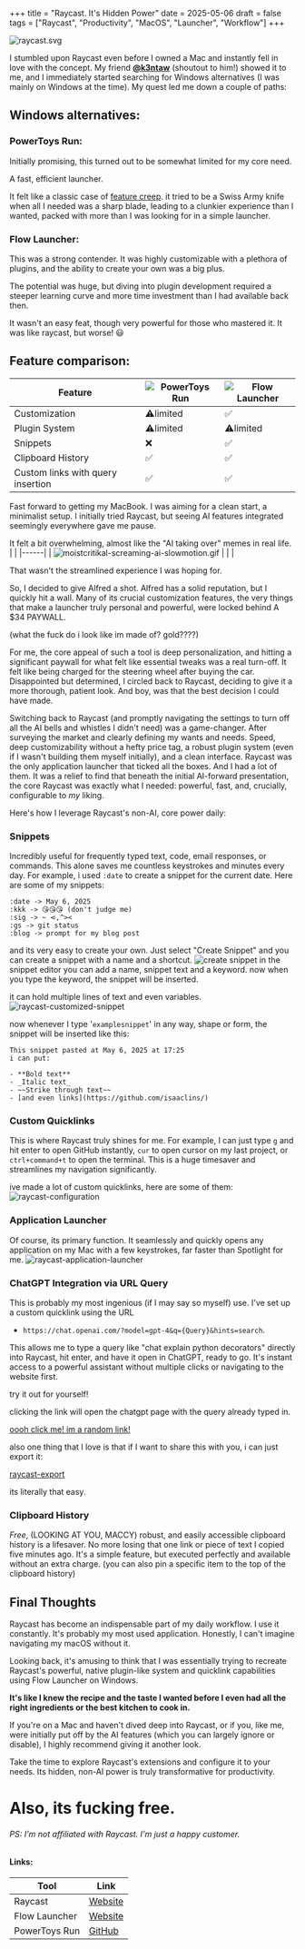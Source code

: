 +++
title = "Raycast. It's Hidden Power"
date = 2025-05-06
draft = false
tags = ["Raycast", "Productivity", "MacOS", "Launcher", "Workflow"]
+++

![raycast.svg](/images/svg/raycast.svg)

I stumbled upon Raycast even before I owned a Mac and instantly fell in love with the concept.
My friend [**@k3ntaw**](https://github.com/k3ntaw/) (shoutout to him!) showed it to me, and I immediately started searching for Windows alternatives (I was mainly on Windows at the time).
My quest led me down a couple of paths:

## Windows alternatives:

### **PowerToys Run**:

Initially promising, this turned out to be somewhat limited for my core need.

A fast, efficient launcher.

It felt like a classic case of [feature creep](https://en.wikipedia.org/wiki/Feature_creep). it tried to be a Swiss Army knife when all I needed was a sharp blade, leading to a clunkier experience than I wanted, packed with more than I was looking for in a simple launcher.

### **Flow Launcher**:

This was a strong contender.
It was highly customizable with a plethora of plugins, and the ability to create your own was a big plus.

The potential was huge, but diving into plugin development required a steeper learning curve and more time investment than I had available back then.

It wasn't an easy feat, though very powerful for those who mastered it.
It was like raycast, but worse! 😃

## Feature comparison:

| Feature                           | ![PowerToys Run](/images/svg/powertoys-run.svg) | ![Flow Launcher](/images/svg/flow-launcher.svg) |
| --------------------------------- | ----------------------------------------------- | ----------------------------------------------- |
| Customization                     | ⚠️limited                                       | ✅                                              |
| Plugin System                     | ⚠️limited                                       | ⚠️limited                                       |
| Snippets                          | ❌                                              | ✅                                              |
| Clipboard History                 | ✅                                              | ✅                                              |
| Custom links with query insertion | ✅                                              | ✅                                              |

Fast forward to getting my MacBook. I was aiming for a clean start, a minimalist setup.
I initially tried Raycast, but seeing AI features integrated seemingly everywhere gave me pause.

It felt a bit overwhelming, almost like the "AI taking over" memes in real life.
| |
|------|
| ![moistcritikal-screaming-ai-slowmotion.gif](/images/moistcritikal-screaming-ai-slowmotion.gif) |
| |

That wasn't the streamlined experience I was hoping for.

So, I decided to give Alfred a shot. Alfred has a solid reputation, but I quickly hit a wall.
Many of its crucial customization features, the very things that make a launcher truly personal and powerful, were locked behind A $34 PAYWALL.

(what the fuck do i look like im made of? gold????)

For me, the core appeal of such a tool is deep personalization, and hitting a significant paywall for what felt like essential tweaks was a real turn-off.
It felt like being charged for the steering wheel after buying the car.
Disappointed but determined, I circled back to Raycast, deciding to give it a more thorough, patient look.
And boy, was that the best decision I could have made.

Switching back to Raycast (and promptly navigating the settings to turn off all the AI bells and whistles I didn't need) was a game-changer.
After surveying the market and clearly defining my wants and needs. Speed, deep customizability without a hefty price tag, a robust plugin system (even if I wasn't building them myself initially), and a clean interface. Raycast was the only application launcher that ticked all the boxes.
And I had a lot of them. It was a relief to find that beneath the initial AI-forward presentation, the core Raycast was exactly what I needed: powerful, fast, and, crucially, configurable to _my_ liking.

Here's how I leverage Raycast's non-AI, core power daily:

### Snippets

Incredibly useful for frequently typed text, code, email responses, or commands. This alone saves me countless keystrokes and minutes every day.
For example, i used `:date` to create a snippet for the current date. Here are some of my snippets:

```
:date -> May 6, 2025
:kkk -> 😘😘😘 (don't judge me)
:sig -> ~ ⋖,^><
:gs -> git status
:blog -> prompt for my blog post
```

and its very easy to create your own.
Just select "Create Snippet" and you can create a snippet with a name and a shortcut.
![create snippet](/images/raycast-create-snippet.png?raw=true)
in the snippet editor you can add a name, snippet text and a keyword.
now when you type the keyword, the snippet will be inserted.

it can hold multiple lines of text and even variables.
![raycast-customized-snippet](/images/raycast-customized-snippet.png?raw=true)

now whenever I type '`examplesnippet`' in any way, shape or form, the snippet will be inserted like this:

```
This snippet pasted at May 6, 2025 at 17:25
i can put:

- **Bold text**
- _Italic text_
- ~~Strike through text~~
- [and even links](https://github.com/isaaclins/)
```

### Custom Quicklinks

This is where Raycast truly shines for me. For example, I can just type `g` and hit enter to open GitHub instantly, `cur` to open cursor on my last project, or `ctrl+command+t` to open the terminal. This is a huge timesaver and streamlines my navigation significantly.

ive made a lot of custom quicklinks, here are some of them:
![raycast-configuration](/images/raycast-configuration.png?raw=true)

### Application Launcher

Of course, its primary function. It seamlessly and quickly opens any application on my Mac with a few keystrokes, far faster than Spotlight for me.
![raycast-application-launcher](/images/raycast-application-launcher.png?raw=true)

### ChatGPT Integration via URL Query

This is probably my most ingenious (if I may say so myself) use. I've set up a custom quicklink using the URL

- `https://chat.openai.com/?model=gpt-4&q={Query}&hints=search`.

This allows me to type a query like "chat explain python decorators" directly into Raycast, hit enter, and have it open in ChatGPT, ready to go. It's instant access to a powerful assistant without multiple clicks or navigating to the website first.

try it out for yourself!

clicking the link will open the chatgpt page with the query already typed in.

[oooh click me! im a random link!](https://chat.openai.com/?hints=search&q=Hey+there%21+Can+you+explain+how+to+use+ChatGPT+URL+parameters?)

also one thing that I love is that if I want to share this with you, i can just export it:

[raycast-export](https://ray.so/quicklinks/shared?quicklinks=%7B%22link%22:%22https:%5C/%5C/chat.openai.com%5C/?model%3Dgpt-4%26q%3D%7Bargument%20name%3D%5C%22Argument%5C%22%7D%26hints%3Dsearch%22,%22name%22:%22Ask%20ChatGPT%22%7D)

its literally that easy.

### Clipboard History

_Free_, (LOOKING AT YOU, MACCY) robust, and easily accessible clipboard history is a lifesaver.
No more losing that one link or piece of text I copied five minutes ago.
It's a simple feature, but executed perfectly and available without an extra charge.
(you can also pin a specific item to the top of the clipboard history)

## Final Thoughts

Raycast has become an indispensable part of my daily workflow.
I use it constantly. It's probably my most used application.
Honestly, I can't imagine navigating my macOS without it.

Looking back, it's amusing to think that I was essentially trying to recreate Raycast's powerful, native plugin-like system and quicklink capabilities using Flow Launcher on Windows.

**It's like I knew the recipe and the taste I wanted before I even had all the right ingredients or the best kitchen to cook in.**

If you're on a Mac and haven't dived deep into Raycast, or if you, like me, were initially put off by the AI features (which you can largely ignore or disable), I highly recommend giving it another look.

Take the time to explore Raycast's extensions and configure it to your needs.
Its hidden, non-AI power is truly transformative for productivity.

# Also, its fucking free.

###### PS: I'm not affiliated with Raycast. I'm just a happy customer.

#### Links:

| Tool          | Link                                             |
| ------------- | ------------------------------------------------ |
| Raycast       | [Website](https://www.raycast.com/)              |
| Flow Launcher | [Website](https://flowlauncher.com/)             |
| PowerToys Run | [GitHub](https://github.com/microsoft/PowerToys) |
